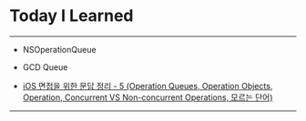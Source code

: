 # Today I Learned

- - -

- NSOperationQueue

- GCD Queue

- [iOS 면접을 위한 문답 정리 - 5 (Operation Queues, Operation Objects, Operation, Concurrent VS Non-concurrent Operations, 모르는 단어)](https://vincentgeranium.github.io/ios,/swift/2020/05/26/iOS-QnA-Summary-1.html)

- - -
